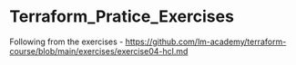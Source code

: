 # Terraform_Pratice_Exercises
Following from the exercises - https://github.com/lm-academy/terraform-course/blob/main/exercises/exercise04-hcl.md
